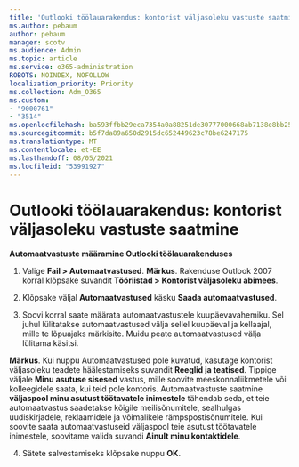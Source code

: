 ```yaml
---
title: 'Outlooki töölauarakendus: kontorist väljasoleku vastuste saatmine'
ms.author: pebaum
author: pebaum
manager: scotv
ms.audience: Admin
ms.topic: article
ms.service: o365-administration
ROBOTS: NOINDEX, NOFOLLOW
localization_priority: Priority
ms.collection: Adm_O365
ms.custom:
- "9000761"
- "3514"
ms.openlocfilehash: ba593ffbb29eca7354a0a88251de30777000668ab7138e8bb2539dbf0f6431d7
ms.sourcegitcommit: b5f7da89a650d2915dc652449623c78be6247175
ms.translationtype: MT
ms.contentlocale: et-EE
ms.lasthandoff: 08/05/2021
ms.locfileid: "53991927"
---
```

# <a name="outlook-desktop-send-out-of-office-replies"></a>Outlooki töölauarakendus: kontorist väljasoleku vastuste saatmine

**Automaatvastuste määramine Outlooki töölauarakenduses**

1. Valige **Fail > Automaatvastused**. **Märkus**. Rakenduse Outlook 2007 korral klõpsake suvandit **Tööriistad > Kontorist väljasoleku abimees**.

2. Klõpsake väljal **Automaatvastused** käsku **Saada automaatvastused**.

3. Soovi korral saate määrata automaatvastustele kuupäevavahemiku. Sel juhul lülitatakse automaatvastused välja sellel kuupäeval ja kellaajal, mille te lõpuajaks märkisite. Muidu peate automaatvastused välja lülitama käsitsi.

**Märkus**. Kui nuppu Automaatvastused pole kuvatud, kasutage kontorist väljasoleku teadete häälestamiseks suvandit **Reeglid ja teatised**. Tippige väljale **Minu asutuse sisesed** vastus, mille soovite meeskonnaliikmetele või kolleegidele saata, kui teid pole kontoris. Automaatvastuste saatmine **väljaspool minu asutust töötavatele inimestele** tähendab seda, et teie automaatvastus saadetakse kõigile meilisõnumitele, sealhulgas uudiskirjadele, reklaamidele ja võimalikele rämpspostisõnumitele. Kui soovite saata automaatvastuseid väljaspool teie asutust töötavatele inimestele, soovitame valida suvandi **Ainult minu kontaktidele**.

4. Sätete salvestamiseks klõpsake nuppu **OK**.
